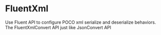 # FluentXml
Use Fluent API to configure POCO xml serialize and deserialize behaviors. The FluentXmlConvert API just like JsonConvert API
